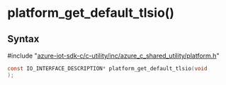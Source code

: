 # platform_get_default_tlsio()

## Syntax

\#include "[azure-iot-sdk-c/c-utility/inc/azure_c_shared_utility/platform.h](../iot-c-ref-platform-h.md)"  
```C
const IO_INTERFACE_DESCRIPTION* platform_get_default_tlsio(void
);
```


